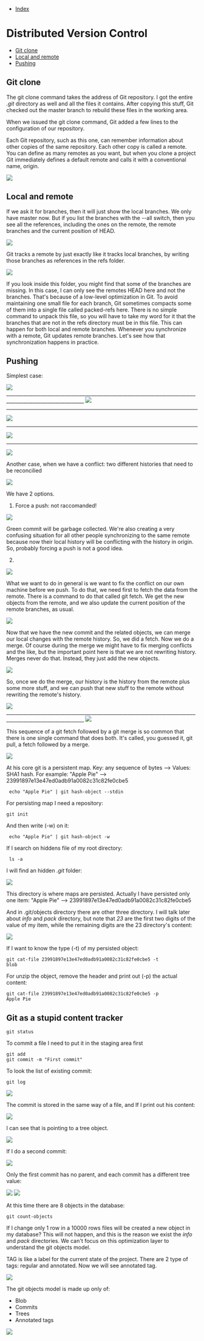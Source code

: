 - [Index](https://github.com/KiraDiShira/Git#table-of-content)   

# Distributed Version Control

- [Git clone](#git-clone)   
- [Local and remote](#local-and-remote)   
- [Pushing](#pushing)   

## Git clone

The git clone command takes the address of Git repository. I got the entire *.git* directory as well and all the files it contains. After copying this stuff, Git checked out the master branch to rebuild these files in the working area.

When we issued the git clone command, Git added a few lines to the configuration of our repository.

Each Git repository, such as this one, can remember information about other copies of the same repository. Each other copy is called a remote. You can define as many remotes as you want, but when you clone a project Git immediately defines a default remote and calls it with a conventional name, origin.

<img src="https://github.com/KiraDiShira/Git/blob/master/Distributed%20Version%20Control/Images/dv1.png" />

## Local and remote

If we ask it for branches, then it will just show the local branches. We only have master now. But if you list the branches with the --all switch, then you see all the references, including the ones on the remote, the remote branches and the current position of HEAD.

<img src="https://github.com/KiraDiShira/Git/blob/master/Distributed%20Version%20Control/Images/dv2.png" />

Git tracks a remote by just exactly like it tracks local branches, by writing those branches as references in the refs folder.

<img src="https://github.com/KiraDiShira/Git/blob/master/Distributed%20Version%20Control/Images/dv3.png" />

If you look inside this folder, you might find that some of the branches are missing. In this case, I can only see the remotes HEAD here and not the branches. That's because of a low-level optimization in Git. To avoid maintaining one small file for each branch, Git sometimes compacts some of them into a single file called packed-refs here. There is no simple command to unpack this file, so you will have to take my word for it that the branches that are not in the refs directory must be in this file. This can happen for both local and remote branches.
Whenever you synchronize with a remote, Git updates remote branches. Let's see how that synchronization happens in practice.

## Pushing

Simplest case:

<img src="https://github.com/KiraDiShira/Git/blob/master/Distributed%20Version%20Control/Images/dv4.png" />
______________________________________________________________________________________________________________

<img src="https://github.com/KiraDiShira/Git/blob/master/Distributed%20Version%20Control/Images/dv5.png" />

______________________________________________________________________________________________________________

<img src="https://github.com/KiraDiShira/Git/blob/master/Distributed%20Version%20Control/Images/dv6.png" />

______________________________________________________________________________________________________________

<img src="https://github.com/KiraDiShira/Git/blob/master/Distributed%20Version%20Control/Images/dv7.png" />

______________________________________________________________________________________________________________

<img src="https://github.com/KiraDiShira/Git/blob/master/Distributed%20Version%20Control/Images/dv8.png" />

Another case, when we have a conflict: two different histories that need to be reconcilied

<img src="https://github.com/KiraDiShira/Git/blob/master/Distributed%20Version%20Control/Images/dv9.png" />

We have 2 options.
1)	Force a push: not raccomanded!

<img src="https://github.com/KiraDiShira/Git/blob/master/Distributed%20Version%20Control/Images/dv10.png" />

Green commit will be garbage collected.
We're also creating a very confusing situation for all other people synchronizing to the same remote because now their local history will be conflicting with the history in origin. So, probably forcing a push is not a good idea.

2)

<img src="https://github.com/KiraDiShira/Git/blob/master/Distributed%20Version%20Control/Images/dv11.png" />

What we want to do in general is we want to fix the conflict on our own machine before we push. To do that, we need first to fetch the data from the remote. There is a command to do that called git fetch. We get the new objects from the remote, and we also update the current position of the remote branches, as usual.

<img src="https://github.com/KiraDiShira/Git/blob/master/Distributed%20Version%20Control/Images/dv12.png" />

Now that we have the new commit and the related objects, we can merge our local changes with the remote history. So, we did a fetch. Now we do a merge. Of course during the merge we might have to fix merging conflicts and the like, but the important point here is that we are not rewriting history. Merges never do that. Instead, they just add the new objects.

<img src="https://github.com/KiraDiShira/Git/blob/master/Distributed%20Version%20Control/Images/dv13.png" />

 So, once we do the merge, our history is the history from the remote plus some more stuff, and we can push that new stuff to the remote without rewriting the remote's history.

<img src="https://github.com/KiraDiShira/Git/blob/master/Distributed%20Version%20Control/Images/dv14.png" />
______________________________________________________________________________________________________________

<img src="https://github.com/KiraDiShira/Git/blob/master/Distributed%20Version%20Control/Images/dv15.png" />

This sequence of a git fetch followed by a git merge is so common that there is one single command that does both. It's called, you guessed it, git pull, a fetch followed by a merge.

<img src="https://github.com/KiraDiShira/Git/blob/master/Distributed%20Version%20Control/Images/dv16.png" />


At his core git is a persistent map. Key: any sequence of bytes --> Values: SHA1 hash. For example: "Apple Pie" --> 23991897e13e47ed0adb91a0082c31c82fe0cbe5

```
 echo "Apple Pie" | git hash-object --stdin
```
For persisting map I need a repository:

```
git init
```
And then write (-w) on it:

```
 echo "Apple Pie" | git hash-object -w
```

If I search on hiddens file of my root directory:

```
 ls -a
```
I will find an hidden *.git* folder:

<img src="https://github.com/KiraDiShira/Git/blob/master/GitIsNotWhatYouThink/Images/githiddenfolder.png" />

This directory is where maps are persisted. Actually I have persisted only one item: "Apple Pie" --> 23991897e13e47ed0adb91a0082c31c82fe0cbe5

And in .git/objects directory there are other three directory.
I will talk later about *info* and *pack* directory, but note that *23* are the first two digits of the value of my item, while the remaining digits are the 23 directory's content:

<img src="https://github.com/KiraDiShira/Git/blob/master/GitIsNotWhatYouThink/Images/23new.PNG" />

If I want to know the type (-t) of my persisted object:

```
git cat-file 23991897e13e47ed0adb91a0082c31c82fe0cbe5 -t
blob
```

For unzip the object, remove the header and print out (-p) the actual content:

```
git cat-file 23991897e13e47ed0adb91a0082c31c82fe0cbe5 -p
Apple Pie
```
## Git as a stupid content tracker

```
git status
```

To commit a file I need to put it in the staging area first

```
git add
git commit -m "First commit"
```
To look the list of existing commit:

```
git log
```
<img src="https://github.com/KiraDiShira/Git/blob/master/GitIsNotWhatYouThink/Images/gitlog.png" />

The commit is stored in the same way of a file, and If I print out his content:

<img src="https://github.com/KiraDiShira/Git/blob/master/GitIsNotWhatYouThink/Images/commitobject.png" />

I can see that is pointing to a tree object.

<img src="https://github.com/KiraDiShira/Git/blob/master/GitIsNotWhatYouThink/Images/objmod1.png" />

If I do a second commit:

<img src="https://github.com/KiraDiShira/Git/blob/master/GitIsNotWhatYouThink/Images/secondcommit.PNG" />

Only the first commit has no parent, and each commit has a different tree value:

<img src="https://github.com/KiraDiShira/Git/blob/master/GitIsNotWhatYouThink/Images/secondcommittree.PNG" />

<img src="https://github.com/KiraDiShira/Git/blob/master/GitIsNotWhatYouThink/Images/gom.png" />

At this time there are 8 objects in the database:

```
git count-objects
```
If I change only 1 row in a 10000 rows files will be created a new object in my database? This will not happen, and this is the reason we exist the *info* and *pack* directories. We can't focus on this optimization layer to understand the git objects model.

TAG is like a label for the current state of the project. There are 2 type of tags: regular and annotated. Now we will see annotated tag.

<img src="https://github.com/KiraDiShira/Git/blob/master/GitIsNotWhatYouThink/Images/tag.png" />

The git objects model is made up only of:
- Blob
- Commits
- Trees
- Annotated tags

<img src="https://github.com/KiraDiShira/Git/blob/master/GitIsNotWhatYouThink/Images/gomfinal.png" />
